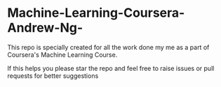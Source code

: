 # Machine-Learning-Coursera-Andrew-Ng-
  This repo is specially created for all the work done my me as a part of Coursera's Machine Learning Course.
  
  If this helps you please star the repo and feel free to raise issues or pull requests for better suggestions
